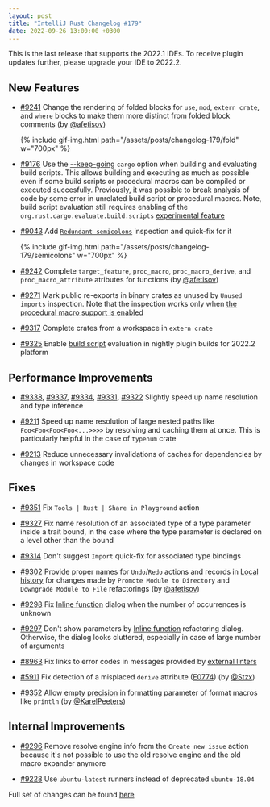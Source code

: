 ```yaml
---
layout: post
title: "IntelliJ Rust Changelog #179"
date: 2022-09-26 13:00:00 +0300
---
```


This is the last release that supports the 2022.1 IDEs. To receive plugin updates further, please upgrade your IDE to 2022.2.

## New Features

* [#9241] Change the rendering of folded blocks for `use`, `mod`, `extern crate`, and `where` blocks to make them more distinct from folded block comments (by [@afetisov])

  {% include gif-img.html path="/assets/posts/changelog-179/fold" w="700px" %}

* [#9176] Use the [--keep-going](https://doc.rust-lang.org/nightly/cargo/reference/unstable.html#keep-going) `cargo` option when building and evaluating build scripts. This allows building and executing as much as possible even if some build scripts or procedural macros can be compiled or executed succesfully. Previously, it was possible to break analysis of code by some error in unrelated build script or procedural macros.
Note, build script evaluation still requires enabling of the `org.rust.cargo.evaluate.build.scripts` [experimental feature][experimental features]

* [#9043] Add [`Redundant semicolons`](https://doc.rust-lang.org/rustc/lints/listing/warn-by-default.html#redundant-semicolons) inspection and quick-fix for it

  {% include gif-img.html path="/assets/posts/changelog-179/semicolons" w="700px" %}

* [#9242] Complete `target_feature`, `proc_macro`, `proc_macro_derive`, and `proc_macro_attribute` atributes for functions (by [@afetisov])

* [#9271] Mark public re-exports in binary crates as unused by `Unused imports` inspection. Note that the inspection works only when [the procedural macro support is enabled](https://github.com/intellij-rust/intellij-rust/issues/6908)

* [#9317] Complete crates from a workspace in `extern crate`

* [#9325] Enable [build script](https://doc.rust-lang.org/cargo/reference/build-scripts.html) evaluation in nightly plugin builds for 2022.2 platform

## Performance Improvements

* [#9338], [#9337], [#9334], [#9331], [#9322] Slightly speed up name resolution and type inference

* [#9211] Speed up name resolution of large nested paths like `Foo<Foo<Foo<Foo<...>>>>` by resolving and caching them at once. This is particularly helpful in the case of `typenum` crate

* [#9213] Reduce unnecessary invalidations of caches for dependencies by changes in workspace code

## Fixes

* [#9351] Fix `Tools | Rust | Share in Playground` action

* [#9327] Fix name resolution of an associated type of a type parameter inside a trait bound, in the case where the type parameter is declared on a level other than the bound

* [#9314] Don't suggest `Import` quick-fix for associated type bindings

* [#9302] Provide proper names for `Undo`/`Redo` actions and records in [Local history](https://www.jetbrains.com/help/idea/local-history.html) for changes made by `Promote Module to Directory` and `Downgrade Module to File` refactorings (by [@afetisov])

* [#9298] Fix [Inline function](https://plugins.jetbrains.com/plugin/8182-rust/docs/rust-refactorings.html#extractmethod-refactoring) dialog when the number of occurrences is unknown

* [#9297] Don't show parameters by [Inline function](https://plugins.jetbrains.com/plugin/8182-rust/docs/rust-refactorings.html#extractmethod-refactoring) refactoring dialog. Otherwise, the dialog looks cluttered, especially in case of large number of arguments

* [#8963] Fix links to error codes in messages provided by [external linters](https://plugins.jetbrains.com/plugin/8182-rust/docs/rust-code-analysis.html#external-linters)

* [#5911] Fix detection of a misplaced `derive` attribute ([E0774](https://doc.rust-lang.org/error-index.html#E0774)) (by [@Stzx])

* [#9352] Allow empty [precision](https://doc.rust-lang.org/std/fmt/#precision) in formatting parameter of format macros like `println` (by [@KarelPeeters])

## Internal Improvements

* [#9296] Remove resolve engine info from the `Create new issue` action because it's not possible to use the old resolve engine and the old macro expander anymore

* [#9228] Use `ubuntu-latest` runners instead of deprecated `ubuntu-18.04`

Full set of changes can be found [here](https://github.com/intellij-rust/intellij-rust/milestone/88?closed=1)

[@KarelPeeters]: https://github.com/KarelPeeters
[@Kobzol]: https://github.com/Kobzol
[@Stzx]: https://github.com/Stzx
[@afetisov]: https://github.com/afetisov

[#5911]: https://github.com/intellij-rust/intellij-rust/pull/5911
[#8963]: https://github.com/intellij-rust/intellij-rust/pull/8963
[#9043]: https://github.com/intellij-rust/intellij-rust/pull/9043
[#9176]: https://github.com/intellij-rust/intellij-rust/pull/9176
[#9211]: https://github.com/intellij-rust/intellij-rust/pull/9211
[#9213]: https://github.com/intellij-rust/intellij-rust/pull/9213
[#9228]: https://github.com/intellij-rust/intellij-rust/pull/9228
[#9241]: https://github.com/intellij-rust/intellij-rust/pull/9241
[#9242]: https://github.com/intellij-rust/intellij-rust/pull/9242
[#9271]: https://github.com/intellij-rust/intellij-rust/pull/9271
[#9296]: https://github.com/intellij-rust/intellij-rust/pull/9296
[#9297]: https://github.com/intellij-rust/intellij-rust/pull/9297
[#9298]: https://github.com/intellij-rust/intellij-rust/pull/9298
[#9302]: https://github.com/intellij-rust/intellij-rust/pull/9302
[#9314]: https://github.com/intellij-rust/intellij-rust/pull/9314
[#9317]: https://github.com/intellij-rust/intellij-rust/pull/9317
[#9322]: https://github.com/intellij-rust/intellij-rust/pull/9322
[#9325]: https://github.com/intellij-rust/intellij-rust/pull/9325
[#9327]: https://github.com/intellij-rust/intellij-rust/pull/9327
[#9331]: https://github.com/intellij-rust/intellij-rust/pull/9331
[#9334]: https://github.com/intellij-rust/intellij-rust/pull/9334
[#9337]: https://github.com/intellij-rust/intellij-rust/pull/9337
[#9338]: https://github.com/intellij-rust/intellij-rust/pull/9338
[#9351]: https://github.com/intellij-rust/intellij-rust/pull/9351
[#9352]: https://github.com/intellij-rust/intellij-rust/pull/9352

[experimental features]: https://plugins.jetbrains.com/plugin/8182-rust/docs/rust-faq.html#experimental-features